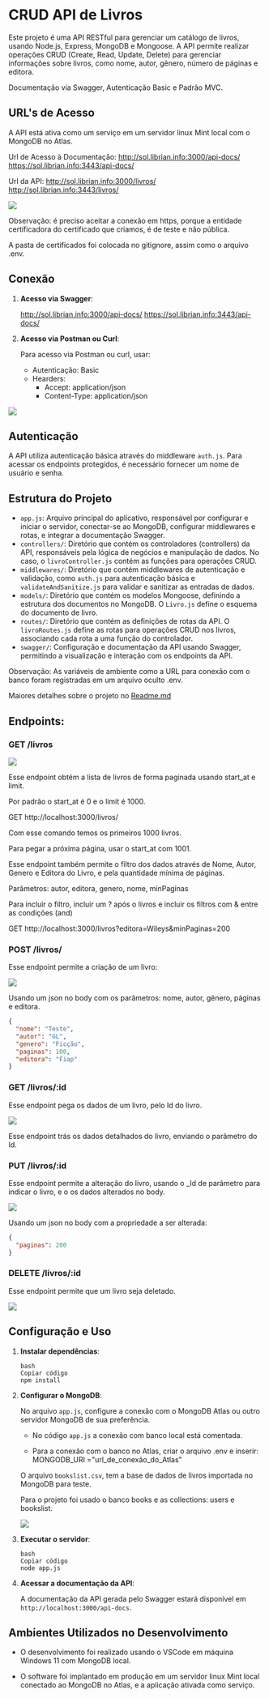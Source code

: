 # CRUD API de Livros

Este projeto é uma API RESTful para gerenciar um catálogo de livros, usando Node.js, Express, MongoDB e Mongoose. A API permite realizar operações CRUD (Create, Read, Update, Delete) para gerenciar informações sobre livros, como nome, autor, gênero, número de páginas e editora.

Documentação via Swagger, Autenticação Basic e Padrão MVC.



## URL's de Acesso

A API está ativa como um serviço em um servidor linux Mint local com o MongoDB no Atlas.

Url de Acesso à Documentação: 
http://sol.librian.info:3000/api-docs/
https://sol.librian.info:3443/api-docs/

Url da API: 
http://sol.librian.info:3000/livros/
http://sol.librian.info:3443/livros/


![](./img/image-20240724201439831.png)

Observação: é preciso aceitar a conexão em https, porque a entidade certificadora do certificado que criamos, é de teste e não pública.

A pasta de certificados foi colocada no gitignore, assim como o arquivo .env.



## Conexão

1. **Acesso via Swagger**:

    http://sol.librian.info:3000/api-docs/
    https://sol.librian.info:3443/api-docs/


2. **Acesso via Postman ou Curl**:

   Para acesso via Postman ou curl, usar:

    - Autenticação: Basic
    - Hearders:
       - Accept: application/json
       - Content-Type: application/json



![](./img/Capturadetela2024-07-26112450.png)



## Autenticação

A API utiliza autenticação básica através do middleware `auth.js`. Para acessar os endpoints protegidos, é necessário fornecer um nome de usuário e senha.



## Estrutura do Projeto

- `app.js`: Arquivo principal do aplicativo, responsável por configurar e iniciar o servidor, conectar-se ao MongoDB, configurar middlewares e rotas, e integrar a documentação Swagger.
- `controllers/`: Diretório que contém os controladores (controllers) da API, responsáveis pela lógica de negócios e manipulação de dados. No caso, o `livroController.js` contém as funções para operações CRUD.
- `middlewares/`: Diretório que contém middlewares de autenticação e validação, como `auth.js` para autenticação básica e `validateAndSanitize.js` para validar e sanitizar as entradas de dados.
- `models/`: Diretório que contém os modelos Mongoose, definindo a estrutura dos documentos no MongoDB. O `Livro.js` define o esquema do documento de livro.
- `routes/`: Diretório que contém as definições de rotas da API. O `livroRoutes.js` define as rotas para operações CRUD nos livros, associando cada rota a uma função do controlador.
- `swagger/`: Configuração e documentação da API usando Swagger, permitindo a visualização e interação com os endpoints da API.



Observação: As variáveis de ambiente como a URL para conexão com o banco foram registradas em um arquivo oculto .env.



Maiores detalhes sobre o projeto no [Readme.md](./Crud_MongoDB/readme.md)



## Endpoints:

### GET /livros

![](./img/Capturadetela2024-07-25115722.png)

Esse endpoint obtém a lista de livros de forma paginada usando start_at e limit.

Por padrão o start_at é 0 e o limit é 1000.

GET http://localhost:3000/livros/

Com esse comando temos os primeiros 1000 livros.

Para pegar a próxima página, usar o start_at com 1001.



Esse endpoint também permite o filtro dos dados através de Nome, Autor, Genero e Editora do Livro, e pela quantidade mínima de páginas.

Parâmetros: autor, editora, genero, nome, minPaginas

Para incluir o filtro, incluir um ? após o livros e incluir os filtros com & entre as condições (and)

GET http://localhost:3000/livros?editora=Wileys&minPaginas=200



### POST /livros/

Esse endpoint permite a criação de um livro:

![](./img/Capturadetela2024-07-25120721.png)

Usando um json no body com os parâmetros: nome, autor, gênero, páginas e editora.

```json
{
  "nome": "Teste",
  "autor": "GL",
  "genero": "Ficção",
  "paginas": 100,
  "editora": "Fiap"
}
```



### GET /livros/:id

Esse endpoint pega os dados de um livro, pelo Id do livro.

![](./img/Capturadetela2024-07-25120534.png)



Esse endpoint trás os dados detalhados do livro, enviando o parâmetro do Id.

### PUT /livros/:id

Esse endpoint permite a alteração do livro, usando o _Id de parâmetro para indicar o livro, e o os dados alterados no body.

![](./img/Capturadetela2024-07-25121418.png)



Usando um json no body com a propriedade a ser alterada:

```json
{
  "paginas": 200
}
```



### DELETE /livros/:id

Esse endpoint permite que um livro seja deletado.

![](./img/Capturadetela2024-07-25121811.png)



## Configuração e Uso

1. **Instalar dependências**:

   ```
   bash
   Copiar código
   npm install
   ```

2. **Configurar o MongoDB**:

   No arquivo `app.js`, configure a conexão com o MongoDB Atlas ou outro servidor MongoDB de sua preferência.

   - No código `app.js`  a conexão com banco local está comentada.

   - Para a conexão com o banco no Atlas, criar o arquivo .env e inserir: MONGODB_URI ="url_de_conexão_do_Atlas"

   

   O arquivo `bookslist.csv`, tem a base de dados de livros importada no MongoDB para teste.

   

   Para o projeto foi usado o banco books e as collections: users e bookslist.

   ![](./img/Capturadetela2024-07-25131306.png)

   

3. **Executar o servidor**:

   ```
   bash
   Copiar código
   node app.js
   ```

4. **Acessar a documentação da API**:

   A documentação da API gerada pelo Swagger estará disponível em `http://localhost:3000/api-docs`.



## Ambientes Utilizados no Desenvolvimento

- O desenvolvimento foi realizado usando o  VSCode em máquina Windows 11 com MongoDB local.

  

- O software foi implantado em produção em um servidor linux Mint local conectado ao MongoDB no Atlas, e a aplicação ativada como serviço.



































